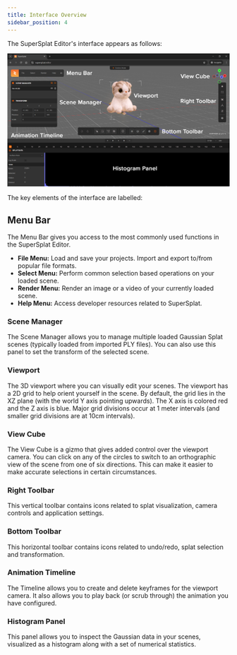 ```yaml
---
title: Interface Overview
sidebar_position: 4
---
```


The SuperSplat Editor's interface appears as follows:

![supersplat-interface](/img/user-manual/gaussian-splatting/editing/supersplat/interface-overview.png)

The key elements of the interface are labelled:

## Menu Bar

The Menu Bar gives you access to the most commonly used functions in the SuperSplat Editor.

* **File Menu:** Load and save your projects. Import and export to/from popular file formats.
* **Select Menu:** Perform common selection based operations on your loaded scene.
* **Render Menu:** Render an image or a video of your currently loaded scene.
* **Help Menu:** Access developer resources related to SuperSplat.

### Scene Manager

The Scene Manager allows you to manage multiple loaded Gaussian Splat scenes (typically loaded from imported PLY files). You can also use this panel to set the transform of the selected scene.

### Viewport

The 3D viewport where you can visually edit your scenes. The viewport has a 2D grid to help orient yourself in the scene. By default, the grid lies in the XZ plane (with the world Y axis pointing upwards). The X axis is colored red and the Z axis is blue. Major grid divisions occur at 1 meter intervals (and smaller grid divisions are at 10cm intervals).

### View Cube

The View Cube is a gizmo that gives added control over the viewport camera. You can click on any of the circles to switch to an orthographic view of the scene from one of six directions. This can make it easier to make accurate selections in certain circumstances.

### Right Toolbar

This vertical toolbar contains icons related to splat visualization, camera controls and application settings.

### Bottom Toolbar

This horizontal toolbar contains icons related to undo/redo, splat selection and transformation.

### Animation Timeline

The Timeline allows you to create and delete keyframes for the viewport camera. It also allows you to play back (or scrub through) the animation you have configured.

### Histogram Panel

This panel allows you to inspect the Gaussian data in your scenes, visualized as a histogram along with a set of numerical statistics.
